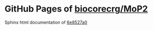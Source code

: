 GitHub Pages of [biocorecrg/MoP2](https://github.com/biocorecrg/MoP2.git)
===
Sphinx html documentation of [6e8527a0](https://github.com/biocorecrg/MoP2/tree/6e8527a0f703d848cccbf70f8bb41e481d0d0ede)
